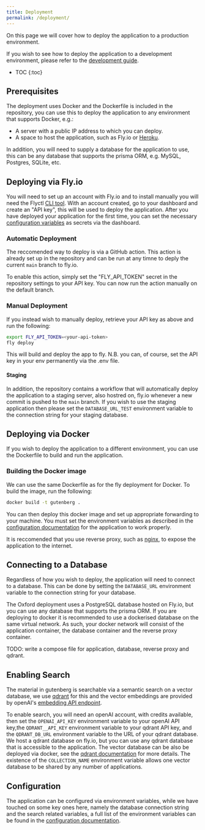 ```yaml
---
title: Deployment
permalink: /deployment/
---
```



On this page we will cover how to deploy the application to a production environment.

If you wish to see how to deploy the application to a development environment, please refer to the [development guide](/development/).

- TOC
{:toc}

## Prerequisites

The deployment uses Docker and the Dockerfile is included in the repository, you can use this to deploy the application to any environment that supports Docker, e.g.:

- A server with a public IP address to which you can deploy.
- A space to host the application, such as Fly.io or [Heroku](https://www.heroku.com/).

In addition, you will need to supply a database for the application to use, this can be any database that supports the prisma ORM, e.g. MySQL, Postgres, SQLite, etc.

## Deploying via Fly.io

You will need to set up an account with Fly.io and to install manually you will need the Flyctl [CLI tool](https://fly.io/docs/getting-started/installing-flyctl/).
With an account created, go to your dashboard and create an "API key", this will be used to deploy the application.
After you have deployed your application for the first time, you can set the necessary [configuration variables](/config/vars) as secrets via the dashboard.

### Automatic Deployment

The reccomended way to deploy is via a GitHub action. This action is already set up in the repository and can be run at any timne to deply the current `main` branch to fly.io.

To enable this action, simply set the "FLY_API_TOKEN" secret in the repository settings to your API key.
You can now run the action manually on the default branch.

### Manual Deployment

If you instead wish to manually deploy, retrieve your API key as above and run the following:

```bash
export FLY_API_TOKEN=<your-api-token> 
fly deploy
```

This will build and deploy the app to fly.
N.B. you can, of course, set the API key in your env permanently via the .env file.

#### Staging

In addition, the repository contains a workflow that will automatically deploy the application to a staging server, also hostred on, fly.io whenever a new commit is pushed to the `main` branch.
If you wish to use the staging application then please set the `DATABASE_URL_TEST` environment variable to the connection string for your staging database.

## Deploying via Docker

If you wish to deploy the application to a different environment, you can use the Dockerfile to build and run the application.

### Building the Docker image

We can use the same Dockerfile as for the fly deployment for Docker.
To build the image, run the following:

```bash
docker build -t gutenberg .
```

You can then deploy this docker image and set up appropriate forwarding to your machine.
You must set the environment variables as described in the [configuration documentation](/configuration/) for the application to work properly.

It is reccomended that you use reverse proxy, such as [nginx](https://www.nginx.com/), to expose the application to the internet.

## Connecting to a Database

Regardless of how you wish to deploy, the application will need to connect to a database. 
This can be done by setting the `DATABASE_URL` environment variable to the connection string for your database.

The Oxford deployment uses a PostgreSQL database hosted on Fly.io, but you can use any database that supports the prisma ORM. If you are deploying to docker it is recommended to use a dockerised database on the same virtual network. As such, your docker network will consist of the application container, the database container and the reverse proxy container.

TODO: write a compose file for application, database, reverse proxy and qdrant.

## Enabling Search

The material in gutenberg is searchable via a semantic search on a vector database, we use [qdrant](https://qdrant.tech/) for this and the vector embeddings are provided by openAI's [embedding API endpoint](https://platform.openai.com/docs/api-reference/embeddings).

To enable search, you will need an openAI account, with credits available, then set the `OPENAI_API_KEY` environment variable to your openAI API key,the `QDRANT__API_KEY` environment variable to your qdrant API key, and the `QDRANT_DB_URL` environment variable to the URL of your qdrant database.
We host a qdrant database on fly.io, but you can use any qdrant database that is accessible to the application.
The vector database can be also be deployed via docker, see the [qdrant documentation](https://qdrant.tech/docs/deployment/docker.html) for more details.
The existence of the `COLLECTION_NAME` environment variable allows one vector database to be shared by any number of applications.

## Configuration

The application can be configured via environment variables, while we have touched on some key ones here, namely the database connection string and the search related variables, a full list of the environment variables can be found in the [configuration documentation](/configuration/).
